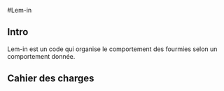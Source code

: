 #Lem-in

## Intro

Lem-in est un code qui organise le comportement des fourmies selon un comportement donnée.

## Cahier des charges

